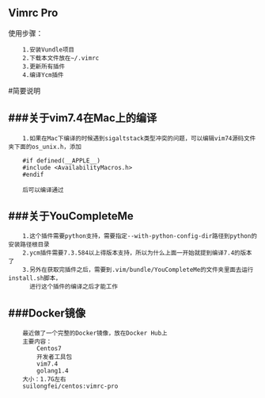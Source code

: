Vimrc Pro
---

使用步骤：
```
    1.安装Vundle项目
    2.下载本文件放在~/.vimrc
    3.更新所有插件
    4.编译Ycm插件
```


#简要说明


###关于vim7.4在Mac上的编译
---
```
    1.如果在Mac下编译的时候遇到sigaltstack类型冲突的问题，可以编辑vim74源码文件夹下面的os_unix.h，添加

    #if defined(__APPLE__)
    #include <AvailabilityMacros.h>
    #endif

    后可以编译通过
```

###关于YouCompleteMe
---
```
    1.这个插件需要python支持，需要指定--with-python-config-dir路径到python的安装路径根目录
    2.ycm插件需要7.3.584以上得版本支持，所以为什么上面一开始就提到编译7.4的版本了
    3.另外在获取完插件之后，需要到.vim/bundle/YouCompleteMe的文件夹里面去运行install.sh脚本，
      进行这个插件的编译之后才能工作
```

 
###Docker镜像
---
```
    最近做了一个完整的Docker镜像，放在Docker Hub上
    主要内容：
        Centos7
        开发者工具包
        vim7.4
        golang1.4
    大小：1.7G左右
    suilongfei/centos:vimrc-pro
```
